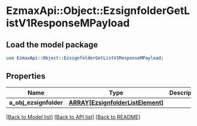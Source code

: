 # EzmaxApi::Object::EzsignfolderGetListV1ResponseMPayload

## Load the model package
```perl
use EzmaxApi::Object::EzsignfolderGetListV1ResponseMPayload;
```

## Properties
Name | Type | Description | Notes
------------ | ------------- | ------------- | -------------
**a_obj_ezsignfolder** | [**ARRAY[EzsignfolderListElement]**](EzsignfolderListElement.md) |  | 

[[Back to Model list]](../README.md#documentation-for-models) [[Back to API list]](../README.md#documentation-for-api-endpoints) [[Back to README]](../README.md)



